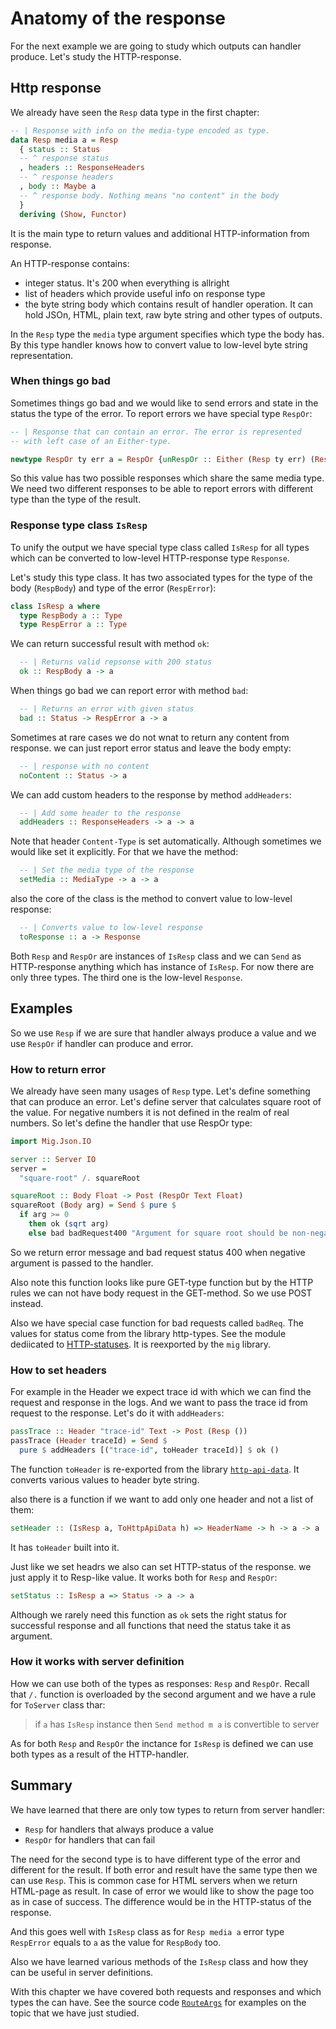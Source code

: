 # Anatomy of the response

For the next example we are going to study which outputs can
handler produce. Let's study the HTTP-response.

## Http response

We already have seen the `Resp` data type in the first chapter:

```haskell
-- | Response with info on the media-type encoded as type.
data Resp media a = Resp
  { status :: Status
  -- ^ response status
  , headers :: ResponseHeaders
  -- ^ response headers
  , body :: Maybe a
  -- ^ response body. Nothing means "no content" in the body
  }
  deriving (Show, Functor)
```

It is the main type to return values and additional HTTP-information
from response.

An HTTP-response contains:

* integer status. It's 200 when everything is allright
* list of headers which provide useful info on response type
* the byte string body which contains result of handler operation. It can
   hold JSOn, HTML, plain text, raw byte string and other types of outputs.

In the `Resp` type the `media` type argument specifies which
type the body has. By this type handler knows how to convert value
to low-level byte string representation.

### When things go bad


Sometimes things go bad and we would like to send errors and
state in the status the type of the error. To report errors
we have special type `RespOr`:

``` haskell
-- | Response that can contain an error. The error is represented 
-- with left case of an Either-type.

newtype RespOr ty err a = RespOr {unRespOr :: Either (Resp ty err) (Resp ty a)}
```

So this value has two possible responses which share the same media type.
We need two different responses to be able to report errors with different 
type than the type of the result.

### Response type class `IsResp`

To unify the output we have special type class called `IsResp` for
all types which can be converted to low-level HTTP-response type `Response`.

Let's study this type class.
It has two associated types for the type of the body (`RespBody`) and type of the error (`RespError`):

```haskell
class IsResp a where
  type RespBody a :: Type
  type RespError a :: Type
```

We can return successful result with method `ok`:

```haskell
  -- | Returns valid repsonse with 200 status
  ok :: RespBody a -> a
```

When things go bad we can report error with method `bad`:

```haskell
  -- | Returns an error with given status
  bad :: Status -> RespError a -> a
```

Sometimes at rare cases we do not wnat to return any content from response.
we can just report error status and leave the body empty:

```haskell
  -- | response with no content
  noContent :: Status -> a
```

We can add custom headers to the response by method `addHeaders`:

```haskell
  -- | Add some header to the response
  addHeaders :: ResponseHeaders -> a -> a
```

Note that header `Content-Type` is set automatically. Although sometimes
we would like set it explicitly. For that we have the method:

```haskell
  -- | Set the media type of the response
  setMedia :: MediaType -> a -> a
```

also the core of the class is the method to convert value to low-level response:

```haskell
  -- | Converts value to low-level response
  toResponse :: a -> Response
```

Both `Resp` and `RespOr` are instances of `IsResp` class and 
we can `Send` as HTTP-response anything which has instance of `IsResp`.
For now there are only three types. The third one is the low-level `Response`.

## Examples

So we use `Resp` if we are sure that handler always produce a value
and we use `RespOr` if handler can produce and error.

### How to return error

We already have seen many usages of `Resp` type. Let's define something
that can produce an error. Let's define server that calculates
square root of the value. For negative numbers it is not defined in the 
realm of real numbers. So let's define the handler that use RespOr type:

```haskell
import Mig.Json.IO

server :: Server IO
server = 
  "square-root" /. squareRoot

squareRoot :: Body Float -> Post (RespOr Text Float)
squareRoot (Body arg) = Send $ pure $
  if arg >= 0 
    then ok (sqrt arg)
    else bad badRequest400 "Argument for square root should be non-negative"
```

So we return error message and bad request status 400 when 
negative argument is passed to the handler.

Also note this function looks like pure GET-type function but by the HTTP rules
we can not have body request in the GET-method. So we use POST instead.


Also we have special case function for bad requests called `badReq`. The
values for status come from the library http-types. See the module dediicated
to [HTTP-statuses](https://hackage.haskell.org/package/http-types-0.12.3/docs/Network-HTTP-Types-Status.html#t:Status).
It is reexported by the `mig` library.

### How to set headers

For example in the Header we expect trace id with which we can 
find the request and response in the logs. And we want to pass the
trace id from request to the response. Let's do it with `addHeaders`:


```haskell
passTrace :: Header "trace-id" Text -> Post (Resp ())
passTrace (Header traceId) = Send $ 
  pure $ addHeaders [("trace-id", toHeader traceId)] $ ok ()
```

The function `toHeader` is re-exported from the library [`http-api-data`](https://hackage.haskell.org/package/http-api-data-0.5/docs/Web-HttpApiData.html).
It converts various values to header byte string.

also there is a function if we want to add only one header and not a list of them:

```haskell
setHeader :: (IsResp a, ToHttpApiData h) => HeaderName -> h -> a -> a
```

It has `toHeader` built into it.

Just like we set headrs we also can set HTTP-status of the response.
we just apply it to Resp-like value. It works both for `Resp` and `RespOr`:

```haskell
setStatus :: IsResp a => Status -> a -> a
```

Although we rarely need this function as `ok` sets the right status 
for successful response and all functions that need the status take it as argument.

### How it works with server definition

How we can use both of the types as responses: `Resp` and `RespOr`.
Recall that `/.` function is overloaded by the second argument and
we have a rule for `ToServer` class thar:

> if `a` has `IsResp` instance then `Send method m a` is convertible to server

As for both `Resp` and `RespOr` the inctance for `IsResp` is defined we can use
both types as a result of the HTTP-handler.

## Summary

We have learned that there are only tow types to return from server handler:

* `Resp` for handlers that always produce a value
* `RespOr` for handlers that can fail

The need for the second type is to have different type of the error 
and different for the result. If both error and result have the same 
type then we can use `Resp`. This is common case for HTML servers when we
return HTML-page as result. In case of error we would like to show the page too
as in case of success. The difference would be in the HTTP-status of the response.

And this goes well with `IsResp` class as for `Resp media a` error type `RespError`
equals to `a` as the value for `RespBody` too.

Also we have learned various methods of the `IsResp` class and how they 
can be useful in server definitions.

With this chapter we have covered both requests and responses and which types the can 
have. See the source code [`RouteArgs`](https://github.com/anton-k/mig/blob/main/examples/mig-example-apps/RouteArgs/Main.hs)
for examples on the topic that we have just studied.


